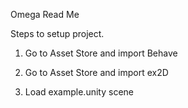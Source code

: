 Omega Read Me

Steps to setup project.

1. Go to Asset Store and import Behave

2. Go to Asset Store and import ex2D

3. Load example.unity scene

